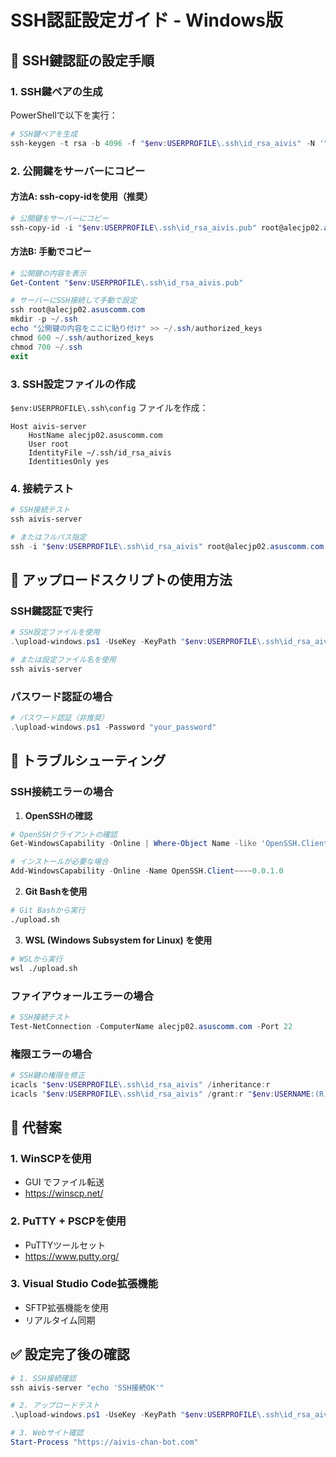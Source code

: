 # SSH認証設定ガイド - Windows版

## 🔑 SSH鍵認証の設定手順

### 1. SSH鍵ペアの生成

PowerShellで以下を実行：

```powershell
# SSH鍵ペアを生成
ssh-keygen -t rsa -b 4096 -f "$env:USERPROFILE\.ssh\id_rsa_aivis" -N '""'
```

### 2. 公開鍵をサーバーにコピー

#### 方法A: ssh-copy-idを使用（推奨）
```powershell
# 公開鍵をサーバーにコピー
ssh-copy-id -i "$env:USERPROFILE\.ssh\id_rsa_aivis.pub" root@alecjp02.asuscomm.com
```

#### 方法B: 手動でコピー
```powershell
# 公開鍵の内容を表示
Get-Content "$env:USERPROFILE\.ssh\id_rsa_aivis.pub"

# サーバーにSSH接続して手動で設定
ssh root@alecjp02.asuscomm.com
mkdir -p ~/.ssh
echo "公開鍵の内容をここに貼り付け" >> ~/.ssh/authorized_keys
chmod 600 ~/.ssh/authorized_keys
chmod 700 ~/.ssh
exit
```

### 3. SSH設定ファイルの作成

`$env:USERPROFILE\.ssh\config` ファイルを作成：

```
Host aivis-server
    HostName alecjp02.asuscomm.com
    User root
    IdentityFile ~/.ssh/id_rsa_aivis
    IdentitiesOnly yes
```

### 4. 接続テスト

```powershell
# SSH接続テスト
ssh aivis-server

# またはフルパス指定
ssh -i "$env:USERPROFILE\.ssh\id_rsa_aivis" root@alecjp02.asuscomm.com
```

## 🚀 アップロードスクリプトの使用方法

### SSH鍵認証で実行
```powershell
# SSH設定ファイルを使用
.\upload-windows.ps1 -UseKey -KeyPath "$env:USERPROFILE\.ssh\id_rsa_aivis"

# または設定ファイル名を使用
ssh aivis-server
```

### パスワード認証の場合
```powershell
# パスワード認証（非推奨）
.\upload-windows.ps1 -Password "your_password"
```

## 🔧 トラブルシューティング

### SSH接続エラーの場合

1. **OpenSSHの確認**
```powershell
# OpenSSHクライアントの確認
Get-WindowsCapability -Online | Where-Object Name -like 'OpenSSH.Client*'

# インストールが必要な場合
Add-WindowsCapability -Online -Name OpenSSH.Client~~~~0.0.1.0
```

2. **Git Bashを使用**
```bash
# Git Bashから実行
./upload.sh
```

3. **WSL (Windows Subsystem for Linux) を使用**
```bash
# WSLから実行
wsl ./upload.sh
```

### ファイアウォールエラーの場合

```powershell
# SSH接続テスト
Test-NetConnection -ComputerName alecjp02.asuscomm.com -Port 22
```

### 権限エラーの場合

```powershell
# SSH鍵の権限を修正
icacls "$env:USERPROFILE\.ssh\id_rsa_aivis" /inheritance:r
icacls "$env:USERPROFILE\.ssh\id_rsa_aivis" /grant:r "$env:USERNAME:(R)"
```

## 📝 代替案

### 1. WinSCPを使用
- GUI でファイル転送
- https://winscp.net/

### 2. PuTTY + PSCPを使用
- PuTTYツールセット
- https://www.putty.org/

### 3. Visual Studio Code拡張機能
- SFTP拡張機能を使用
- リアルタイム同期

## ✅ 設定完了後の確認

```powershell
# 1. SSH接続確認
ssh aivis-server "echo 'SSH接続OK'"

# 2. アップロードテスト
.\upload-windows.ps1 -UseKey -KeyPath "$env:USERPROFILE\.ssh\id_rsa_aivis"

# 3. Webサイト確認
Start-Process "https://aivis-chan-bot.com"
```
